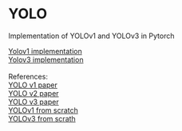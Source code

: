 # YOLO
Implementation of YOLOv1 and YOLOv3 in Pytorch

[Yolov1 implementation](https://github.com/mohan-gupta/yolo/tree/main/yolov1)<br>
[Yolov3 implementation](https://github.com/mohan-gupta/yolo/tree/main/yolov3)
<br><br>
References:<br>
[YOLO v1 paper](https://arxiv.org/abs/1506.02640)<br>
[YOLO v2 paper](https://arxiv.org/abs/1612.08242)<br>
[YOLO v3 paper](https://arxiv.org/abs/1804.02767)<br>
[YOLOv1 from scratch](https://www.youtube.com/watch?v=n9_XyCGr-MI)<br>
[YOLOv3 from scrath](https://www.youtube.com/watch?v=Grir6TZbc1M)